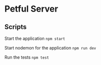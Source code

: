 # Petful Server

## Scripts

Start the application `npm start`

Start nodemon for the application `npm run dev`

Run the tests `npm test`